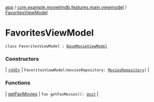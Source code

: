 [app](../../index.md) / [com.example.movietmdb.features.main.viewmodel](../index.md) / [FavoritesViewModel](./index.md)

# FavoritesViewModel

`class FavoritesViewModel : `[`BaseMovieViewModel`](../../com.example.movietmdb.view-model/-base-movie-view-model/index.md)

### Constructors

| [&lt;init&gt;](-init-.md) | `FavoritesViewModel(moviesRepository: `[`MoviesRepository`](../../com.example.movietmdb.repository/-movies-repository/index.md)`)` |

### Functions

| [getFavMovies](get-fav-movies.md) | `fun getFavMovies(): `[`Unit`](https://kotlinlang.org/api/latest/jvm/stdlib/kotlin/-unit/index.html) |


